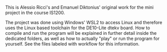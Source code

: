 This is Alessio Ricci's and Emanuel Diktonius' original work for the mini project in the course IS1200.

The project was done using Windows' WSL2 to access Linux and therefore uses the Linux based toolchain for the DE10-Lite dtekv board.
How to compile and run the program will be explained in further detail inside the dedicated folders, as well as how to actually "play" or run the program for yourself.
See the files labeled with workflow for this information.
